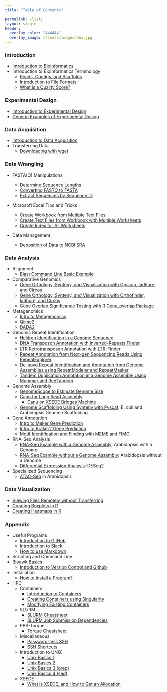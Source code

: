 ```yaml
---
title: "Table of Contents"

permalink: /list/
layout: single
header:
  overlay_color: "444444"
  overlay_image: /assets/images/dna.jpg
---
```


### Introduction
  * [Introduction to Bioinformatics](introduction/introduction.md)
  * Introduction to Bioinformatics Terminology
    * [Reads, Contigs, and Scaffolds](/introduction/dataTerminology.md)
    * [Introduction to File Formats](introduction/fileFormats.md)
    * [What is a Quality Score?](introduction/fastqquality-score-encoding.md)

### Experimental Design
  * [Introduction to Experimental Design](experimentalDesign/eD_introduction.md)
  * [Generic Examples of Experimental Design](/experimentalDesign/eD_genericExamples.md)

### Data Acquisition
  * [Introduction to Data Acquisition](dataAcquisition/dAc_introduction.md)
  * Transferring Data
    * [Downloading with wget](dataAcquisition/FileTransfer/downloading-files-via-wget.md)

### Data Wrangling
  * FASTA(Q) Manipulations
    * [Determine Sequence Lengths](dataWrangling/fastaq-manipulations/calculate-sequence-lengths-in-a-fasta-file.md)
    * [Converting FASTQ to FASTA](dataWrangling/fastaq-manipulations/converting-fastq-format-to-fasta.md)
    * [Extract Sequences by Sequence ID](dataWrangling/fastaq-manipulations/retrieve-fasta-sequences-using-sequence-ids.md)

* Microsoft Excel Tips and Tricks
    * [Create Workbook from Multiple Text Files](dataWrangling/microsoftExcel/export-multiple-worksheets-as-separate-text-files-in-excel.md)
    * [Create Text Files from Workbook with Multiple Worksheets](dataWrangling/microsoftExcel/export-multiple-worksheets-as-separate-text-files-in-excel.md)
    * [Create Index for All Worksheets](dataWrangling/microsoftExcel/generate-index-sheet-linking-all-spreadsheets-in-excel.md)
 * Data Management
    * [Deposition of Data to NCBI SRA](dataWrangling/NCBI_Data_Submission.md)

### Data Analysis
  * Alignment
    * [Blast Command Line Basic Example](dataAnalysis/blast/blastExample.md)
  * Comparative Genomics
    * [Gene Orthology, Synteny, and Visualization with Opscan, Iadhore, and Circos](dataAnalysis/ComparativeGenomics/Gene_Orthology_And_Synteny.md)
    * [Gene Orthology, Synteny, and Visualization with Orthofinder, Iadhore, and Circos](dataAnalysis/ComparativeGenomics/OrthofinderSynteny.md)
    * [Gene Overlap Significance Testing with R Gene_overlap Package](dataAnalysis/ComparativeGenomics/Gene_Category_Overlap_Fishers_exact_testing.md)
  * Metagenomics
    * [Intro to Metagenomics](dataAnalysis/Metagenomics/MetagenomicsP1.md)
    * [Qiime2](dataAnalysis/Metagenomics/Qiime2.md)
    * [DADA2](dataAnalysis/Metagenomics/Dada2.md)
  * Genomic Repeat Identification
    * [Helitron Identification in a Genome Sequence](dataAnalysis/ComparativeGenomics/Helitron_Scanner.md)    
    * [DNA Transposon Annotation with Inverted-Repeats Finder](dataAnalysis/ComparativeGenomics/InvertedRepeatsFinderForDNATransposonAnnotation.md)
    * [LTR Retrotransposon Annotation with LTR-Finder](dataAnalysis/ComparativeGenomics/LTRFinder.md)
    * [Repeat Annotation from Next-gen Sequencing Reads Using RepeatExplorer](dataAnalysis/ComparativeGenomics/RepeatExplorer.md)
    * [De-novo Repeat Identification and Annotation from Genome Assemblies using RepeatModeler and RepeatMasker ](dataAnalysis/ComparativeGenomics/RepeatModeler_RepeatMasker.md)
    * [Tandem Duplication Annotation in a Genome Assembly Using Mummer and RedTandem](dataAnalysis/ComparativeGenomics/Tandem_Duplication_Detection.md)
  * Genome Assembly
    * [GenomeScope to Estimate Genome Size](dataAnalysis/GenomeAssembly/genomescope.md)
    * [Canu for Long Read Assembly](dataAnalysis/GenomeAssembly/LongRead/Canu.md)
      * [Canu on XSEDE Bridges Machine](dataAnalysis/GenomeAssembly/LongRead/Canu_bridges.md)
    * [Genome Scaffolding Using Synteny with Pyscaf](dataAnalysis/GenomeAssembly/Pyscaf_Synteny_Scaffolding.md): E. coli and Arabidopsis Genome Scaffolding
  * Gene Annotation
    * [Intro to Maker Gene Prediction](dataAnalysis/GenomeAnnotation/Intro_To_Maker.md)
    * [Intro to Braker2 Gene Prediction](dataAnalysis/GenomeAnnotation/Intro_to_Braker2.md)
    * [Motif Identification and Finding with MEME and FIMO](dataAnalysis/GenomeAnnotation/MEME_Motif_Finding_In_Genomes.md)
  * RNA-Seq Analysis
    * [RNA-Seq Example with a Genome Assembly](dataAnalysis/RNA-Seq/RNA-SeqIntro/RNAseq-using-a-genome.md): Arabidopsis with a Genome
    * [RNA-Seq Example without a Genome Assembly](dataAnalysis/RNA-Seq/RNA-SeqIntro/RNAseq-without-a-genome.md): Arabidopsis without a Genome
    * [Differential Expression Analysis](dataAnalysis/RNA-Seq/RNA-SeqIntro/Differential-Expression-Analysis.md): DESeq2
  * Specialized Sequencing
    * [ATAC-Seq](https://github.com/ISUgenomics/bioinformatics-workbook/blob/master/dataAnalysis/ATAC-seq/ATAC_tutorial.md) in Arabidopsis

### Data Visualization
  * [Viewing Files Remotely without Transferring](Appendix/HPC/viewing-files-in-remote-machine-without-downloading-locally.md)
  * [Creating Boxplots in R](dataWrangling/R/generate-boxplots.md)
  * [Creating Heatmaps in R](dataWrangling/R/generate_heatmaps.md)

### Appendix
  * Useful Programs
    * [Introduction to GitHub](Appendix/github/introgithub.md)
    * [Introduction to Slack](Appendix/slack.md)
    * [How to use Markdown](Appendix/Markdown.md)
  * Scripting and Command Line
  * [Bioawk Basics](Appendix/bioawk-basics.md)
    * [Introduction to Version Control and Github](Appendix/github/githubBasics.md)
  * Installation
    * [How to Install a Program?](Appendix/HPC/guide-for-installing-various-types-of-programs-in-linux.md)
  * HPC
    * Containers
        * [Introduction to Containers](Appendix/HPC/Containers/Intro_Singularity.md)
        * [Creating Containers using Singularity](Appendix/HPC/Containers/creatingContainers.md)
        * [Modifying Existing Containers](Appendix/HPC/Containers/modifyingExistingContainers.md)
    * SLURM
        * [SLURM Cheatsheet](/Appendix/HPC/SLURM/slurm-cheatsheat.md)
        * [SLURM Job Submission Dependencies](/Appendix/HPC/SLURM/submitting-dependency-jobs-using-slurm.md)
    * PBS-Torque
        * [Torque Cheatsheet](Appendix/HPC/pbstorque/submitting-dependency-jobs-using-pbs-torque.md)
    * Miscellaneous
        * [Password-less SSH](Appendix/HPC/password-less-ssh-login.md)
        * [SSH Shortcuts](Appendix/HPC/ssh-shortcuts.md)
    * Introduction to UNIX
        * [Unix Basics 1](Appendix/unix-basics-1.md)  
        * [Unix Basics 2](Appendix/unix-basics-2.md)
        * [Unix Basics 3 (grep)](Appendix/unix-basics-3.md)
        * [Unix Basics 4 (sed)](Appendix/unix-basics-4.md)
    * XSEDE
        * [What is XSEDE, and How to Get an Allocation](Appendix/HPC/xsede/xsede.md)
